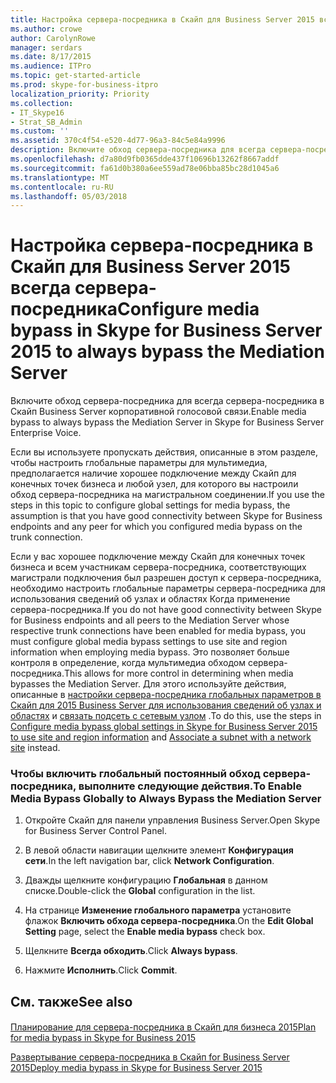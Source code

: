 ```yaml
---
title: Настройка сервера-посредника в Скайп для Business Server 2015 всегда сервера-посредника
ms.author: crowe
author: CarolynRowe
manager: serdars
ms.date: 8/17/2015
ms.audience: ITPro
ms.topic: get-started-article
ms.prod: skype-for-business-itpro
localization_priority: Priority
ms.collection:
- IT_Skype16
- Strat_SB_Admin
ms.custom: ''
ms.assetid: 370c4f54-e520-4d77-96a3-84c5e84a9996
description: Включите обход сервера-посредника для всегда сервера-посредника в Скайп Business Server корпоративной голосовой связи.
ms.openlocfilehash: d7a80d9fb0365dde437f10696b13262f8667addf
ms.sourcegitcommit: fa61d0b380a6ee559ad78e06bba85bc28d1045a6
ms.translationtype: MT
ms.contentlocale: ru-RU
ms.lasthandoff: 05/03/2018
---
```

# <a name="configure-media-bypass-in-skype-for-business-server-2015-to-always-bypass-the-mediation-server"></a><span data-ttu-id="0f398-103">Настройка сервера-посредника в Скайп для Business Server 2015 всегда сервера-посредника</span><span class="sxs-lookup"><span data-stu-id="0f398-103">Configure media bypass in Skype for Business Server 2015 to always bypass the Mediation Server</span></span>
 
<span data-ttu-id="0f398-104">Включите обход сервера-посредника для всегда сервера-посредника в Скайп Business Server корпоративной голосовой связи.</span><span class="sxs-lookup"><span data-stu-id="0f398-104">Enable media bypass to always bypass the Mediation Server in Skype for Business Server Enterprise Voice.</span></span> 
  
 <span data-ttu-id="0f398-105">Если вы используете пропускать действия, описанные в этом разделе, чтобы настроить глобальные параметры для мультимедиа, предполагается наличие хорошее подключение между Скайп для конечных точек бизнеса и любой узел, для которого вы настроили обход сервера-посредника на магистральном соединении.</span><span class="sxs-lookup"><span data-stu-id="0f398-105">If you use the steps in this topic to configure global settings for media bypass, the assumption is that you have good connectivity between Skype for Business endpoints and any peer for which you configured media bypass on the trunk connection.</span></span>
  
<span data-ttu-id="0f398-106">Если у вас хорошее подключение между Скайп для конечных точек бизнеса и всем участникам сервера-посредника, соответствующих магистрали подключения был разрешен доступ к сервера-посредника, необходимо настроить глобальные параметры сервера-посредника для использования сведений об узлах и областях Когда применение сервера-посредника.</span><span class="sxs-lookup"><span data-stu-id="0f398-106">If you do not have good connectivity between Skype for Business endpoints and all peers to the Mediation Server whose respective trunk connections have been enabled for media bypass, you must configure global media bypass settings to use site and region information when employing media bypass.</span></span> <span data-ttu-id="0f398-107">Это позволяет больше контроля в определение, когда мультимедиа обходом сервера-посредника.</span><span class="sxs-lookup"><span data-stu-id="0f398-107">This allows for more control in determining when media bypasses the Mediation Server.</span></span> <span data-ttu-id="0f398-108">Для этого используйте действия, описанные в [настройки сервера-посредника глобальных параметров в Скайп для 2015 Business Server для использования сведений об узлах и областях](use-site-and-region-information.md) и [связать подсеть с сетевым узлом](deploy-network.md#BKMK_AssociateSubnets) .</span><span class="sxs-lookup"><span data-stu-id="0f398-108">To do this, use the steps in [Configure media bypass global settings in Skype for Business Server 2015 to use site and region information](use-site-and-region-information.md) and [Associate a subnet with a network site](deploy-network.md#BKMK_AssociateSubnets) instead.</span></span>
  
### <a name="to-enable-media-bypass-globally-to-always-bypass-the-mediation-server"></a><span data-ttu-id="0f398-109">Чтобы включить глобальный постоянный обход сервера-посредника, выполните следующие действия.</span><span class="sxs-lookup"><span data-stu-id="0f398-109">To Enable Media Bypass Globally to Always Bypass the Mediation Server</span></span>

1. <span data-ttu-id="0f398-110">Откройте Скайп для панели управления Business Server.</span><span class="sxs-lookup"><span data-stu-id="0f398-110">Open Skype for Business Server Control Panel.</span></span>
    
2. <span data-ttu-id="0f398-111">В левой области навигации щелкните элемент **Конфигурация сети**.</span><span class="sxs-lookup"><span data-stu-id="0f398-111">In the left navigation bar, click **Network Configuration**.</span></span>
    
3. <span data-ttu-id="0f398-112">Дважды щелкните конфигурацию **Глобальная** в данном списке.</span><span class="sxs-lookup"><span data-stu-id="0f398-112">Double-click the **Global** configuration in the list.</span></span>
    
4. <span data-ttu-id="0f398-113">На странице **Изменение глобального параметра** установите флажок **Включить обхода сервера-посредника**.</span><span class="sxs-lookup"><span data-stu-id="0f398-113">On the **Edit Global Setting** page, select the **Enable media bypass** check box.</span></span>
    
5. <span data-ttu-id="0f398-114">Щелкните **Всегда обходить**.</span><span class="sxs-lookup"><span data-stu-id="0f398-114">Click **Always bypass**.</span></span>
    
6. <span data-ttu-id="0f398-115">Нажмите **Исполнить**.</span><span class="sxs-lookup"><span data-stu-id="0f398-115">Click **Commit**.</span></span>
    
## <a name="see-also"></a><span data-ttu-id="0f398-116">См. также</span><span class="sxs-lookup"><span data-stu-id="0f398-116">See also</span></span>

#### 

[<span data-ttu-id="0f398-117">Планирование для сервера-посредника в Скайп для бизнеса 2015</span><span class="sxs-lookup"><span data-stu-id="0f398-117">Plan for media bypass in Skype for Business 2015</span></span>](../../plan-your-deployment/enterprise-voice-solution/media-bypass.md)
  
[<span data-ttu-id="0f398-118">Развертывание сервера-посредника в Скайп for Business Server 2015</span><span class="sxs-lookup"><span data-stu-id="0f398-118">Deploy media bypass in Skype for Business Server 2015</span></span>](deploy-media-bypass.md)

